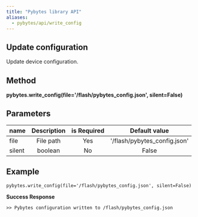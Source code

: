 ```yaml
---
title: "Pybytes library API"
aliases:
  - pybytes/api/write_config
---
```


**Update configuration**
----
  Update device configuration.

**Method**
----
**pybytes.write_config(file='/flash/pybytes_config.json', silent=False)**

**Parameters**
----
| name  | Description   | is Required    | Default value
| ------------- |:-------------:|:-------------:|:-------------:|
| file   | File path  | Yes   | '/flash/pybytes_config.json' |
| silent   | boolean  | No   | False |

**Example**
----
`pybytes.write_config(file='/flash/pybytes_config.json', silent=False)`

**Success Response**

    >> Pybytes configuration written to /flash/pybytes_config.json
